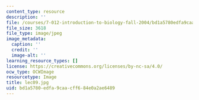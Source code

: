 ```yaml
---
content_type: resource
description: ''
file: /courses/7-012-introduction-to-biology-fall-2004/bd1a5780edfa9caacff684e0a2ae6489_lec09.jpg
file_size: 3618
file_type: image/jpeg
image_metadata:
  caption: ''
  credit: ''
  image-alt: ''
learning_resource_types: []
license: https://creativecommons.org/licenses/by-nc-sa/4.0/
ocw_type: OCWImage
resourcetype: Image
title: lec09.jpg
uid: bd1a5780-edfa-9caa-cff6-84e0a2ae6489
---
```

